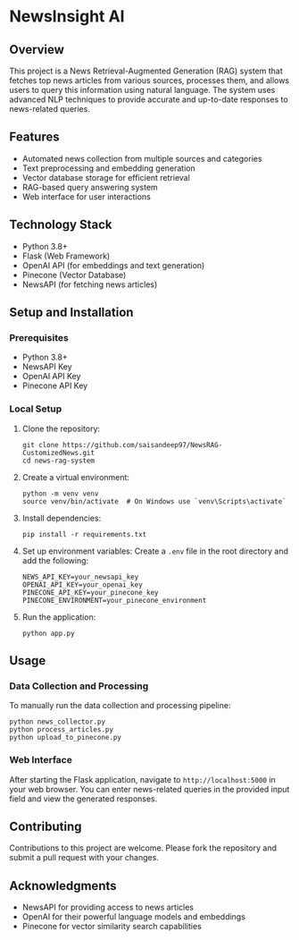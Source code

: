 
# NewsInsight AI

## Overview

This project is a News Retrieval-Augmented Generation (RAG) system that fetches top news articles from various sources, processes them, and allows users to query this information using natural language. The system uses advanced NLP techniques to provide accurate and up-to-date responses to news-related queries.

## Features

- Automated news collection from multiple sources and categories
- Text preprocessing and embedding generation
- Vector database storage for efficient retrieval
- RAG-based query answering system
- Web interface for user interactions

## Technology Stack

- Python 3.8+
- Flask (Web Framework)
- OpenAI API (for embeddings and text generation)
- Pinecone (Vector Database)
- NewsAPI (for fetching news articles)

## Setup and Installation

### Prerequisites

- Python 3.8+
- NewsAPI Key
- OpenAI API Key
- Pinecone API Key

### Local Setup

1. Clone the repository:
   ```
   git clone https://github.com/saisandeep97/NewsRAG-CustomizedNews.git
   cd news-rag-system
   ```

2. Create a virtual environment:
   ```
   python -m venv venv
   source venv/bin/activate  # On Windows use `venv\Scripts\activate`
   ```

3. Install dependencies:
   ```
   pip install -r requirements.txt
   ```

4. Set up environment variables:
   Create a `.env` file in the root directory and add the following:
   ```
   NEWS_API_KEY=your_newsapi_key
   OPENAI_API_KEY=your_openai_key
   PINECONE_API_KEY=your_pinecone_key
   PINECONE_ENVIRONMENT=your_pinecone_environment
   ```

5. Run the application:
   ```
   python app.py
   ```

## Usage

### Data Collection and Processing

To manually run the data collection and processing pipeline:

```
python news_collector.py
python process_articles.py
python upload_to_pinecone.py
```

### Web Interface

After starting the Flask application, navigate to `http://localhost:5000` in your web browser. You can enter news-related queries in the provided input field and view the generated responses.


## Contributing

Contributions to this project are welcome. Please fork the repository and submit a pull request with your changes.

## Acknowledgments

- NewsAPI for providing access to news articles
- OpenAI for their powerful language models and embeddings
- Pinecone for vector similarity search capabilities
